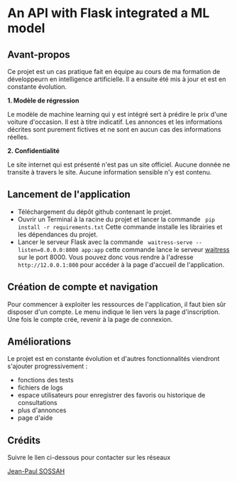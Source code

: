 # An API with Flask integrated a ML model

## Avant-propos

Ce projet est un cas pratique fait en équipe au cours de ma formation de développeurn en intelligence artificielle. Il a ensuite été mis à jour et est en constante évolution. 

**1. Modèle de régression**

Le modèle de machine learning qui y est intégré sert à prédire le prix d'une voiture d'occasion. Il est à titre indicatif. Les annonces et les informations décrites sont purement fictives et ne sont en aucun cas des informations réelles. 

**2. Confidentialité** 

Le site internet qui est présenté n'est pas un site officiel. Aucune donnée ne transite à travers le site. Aucune information sensible n'y est contenu. 

## Lancement de l'application

- Téléchargement du dépôt github contenant le projet. 
- Ouvrir un Terminal à la racine du projet et lancer la commande 
` pip install -r requirements.txt` 
  Cette commande installe les librairies et les dépendances du projet.
- Lancer le serveur Flask avec la commande 
  ` waitress-serve --listen=0.0.0.0:8000 app:app` 
  cette commande lance le serveur [waitress](https://docs.pylonsproject.org/projects/waitress/en/stable/index.html) sur le port 8000. Vous pouvez donc vous rendre à l'adresse `http://12.0.0.1:800` pour accéder à la page d'accueil de l'application.

## Création de compte et navigation

Pour commencer à exploiter les ressources de l'application, il faut bien sûr disposer d'un compte. Le menu indique le lien vers la page d'inscription. Une fois le compte crée, revenir à la page de connexion.

## Améliorations 

Le projet est en constante évolution et d'autres fonctionnalités viendront s'ajouter progressivement :
- fonctions des tests
- fichiers de logs
- espace utilisateurs pour enregistrer des favoris ou historique de consultations
- plus d'annonces
- page d'aide

## Crédits

Suivre le lien ci-dessous pour contacter sur les réseaux

[Jean-Paul SOSSAH](https://www.linkedin.com/in/jean-paul-sossah/)
